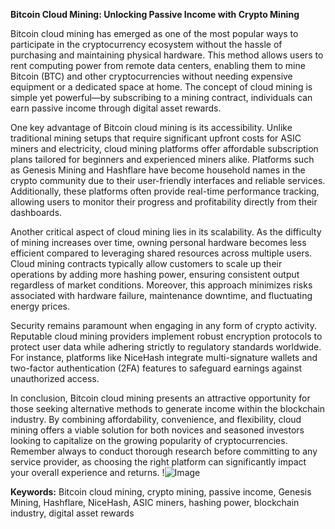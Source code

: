 **Bitcoin Cloud Mining: Unlocking Passive Income with Crypto Mining**

Bitcoin cloud mining has emerged as one of the most popular ways to participate in the cryptocurrency ecosystem without the hassle of purchasing and maintaining physical hardware. This method allows users to rent computing power from remote data centers, enabling them to mine Bitcoin (BTC) and other cryptocurrencies without needing expensive equipment or a dedicated space at home. The concept of cloud mining is simple yet powerful—by subscribing to a mining contract, individuals can earn passive income through digital asset rewards.

One key advantage of Bitcoin cloud mining is its accessibility. Unlike traditional mining setups that require significant upfront costs for ASIC miners and electricity, cloud mining platforms offer affordable subscription plans tailored for beginners and experienced miners alike. Platforms such as Genesis Mining and Hashflare have become household names in the crypto community due to their user-friendly interfaces and reliable services. Additionally, these platforms often provide real-time performance tracking, allowing users to monitor their progress and profitability directly from their dashboards.

Another critical aspect of cloud mining lies in its scalability. As the difficulty of mining increases over time, owning personal hardware becomes less efficient compared to leveraging shared resources across multiple users. Cloud mining contracts typically allow customers to scale up their operations by adding more hashing power, ensuring consistent output regardless of market conditions. Moreover, this approach minimizes risks associated with hardware failure, maintenance downtime, and fluctuating energy prices.

Security remains paramount when engaging in any form of crypto activity. Reputable cloud mining providers implement robust encryption protocols to protect user data while adhering strictly to regulatory standards worldwide. For instance, platforms like NiceHash integrate multi-signature wallets and two-factor authentication (2FA) features to safeguard earnings against unauthorized access.

In conclusion, Bitcoin cloud mining presents an attractive opportunity for those seeking alternative methods to generate income within the blockchain industry. By combining affordability, convenience, and flexibility, cloud mining offers a viable solution for both novices and seasoned investors looking to capitalize on the growing popularity of cryptocurrencies. Remember always to conduct thorough research before committing to any service provider, as choosing the right platform can significantly impact your overall experience and returns. !![Image](https://github.com/user-attachments/assets/3be06921-4469-491d-bd37-5f14c53422b7)

**Keywords:** Bitcoin cloud mining, crypto mining, passive income, Genesis Mining, Hashflare, NiceHash, ASIC miners, hashing power, blockchain industry, digital asset rewards